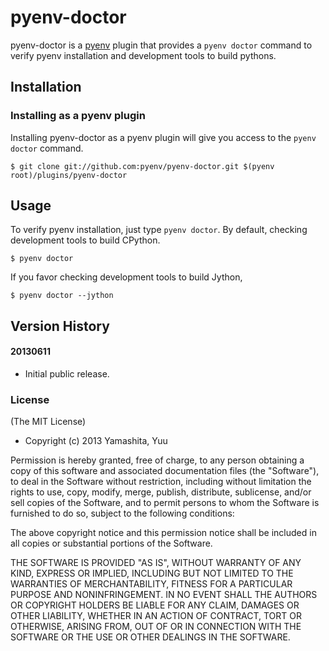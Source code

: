 # pyenv-doctor

pyenv-doctor is a [pyenv](https://github.com/pyenv/pyenv) plugin
that provides a `pyenv doctor` command to verify pyenv installation
and development tools to build pythons.

## Installation

### Installing as a pyenv plugin

Installing pyenv-doctor as a pyenv plugin will give you access to the
`pyenv doctor` command.

    $ git clone git://github.com:pyenv/pyenv-doctor.git $(pyenv root)/plugins/pyenv-doctor

## Usage

To verify pyenv installation, just type `pyenv doctor`. By default, checking development tools to build CPython.

    $ pyenv doctor

If you favor checking development tools to build Jython,

    $ pyenv doctor --jython

## Version History

#### 20130611

 * Initial public release.

### License

(The MIT License)

* Copyright (c) 2013 Yamashita, Yuu

Permission is hereby granted, free of charge, to any person obtaining
a copy of this software and associated documentation files (the
"Software"), to deal in the Software without restriction, including
without limitation the rights to use, copy, modify, merge, publish,
distribute, sublicense, and/or sell copies of the Software, and to
permit persons to whom the Software is furnished to do so, subject to
the following conditions:

The above copyright notice and this permission notice shall be
included in all copies or substantial portions of the Software.

THE SOFTWARE IS PROVIDED "AS IS", WITHOUT WARRANTY OF ANY KIND,
EXPRESS OR IMPLIED, INCLUDING BUT NOT LIMITED TO THE WARRANTIES OF
MERCHANTABILITY, FITNESS FOR A PARTICULAR PURPOSE AND
NONINFRINGEMENT. IN NO EVENT SHALL THE AUTHORS OR COPYRIGHT HOLDERS BE
LIABLE FOR ANY CLAIM, DAMAGES OR OTHER LIABILITY, WHETHER IN AN ACTION
OF CONTRACT, TORT OR OTHERWISE, ARISING FROM, OUT OF OR IN CONNECTION
WITH THE SOFTWARE OR THE USE OR OTHER DEALINGS IN THE SOFTWARE.
